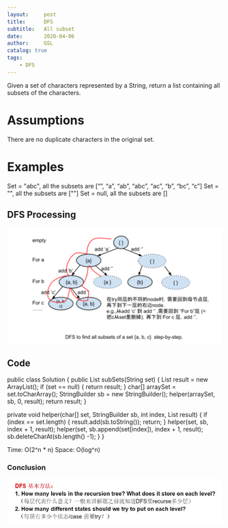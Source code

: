 ```yaml
---
layout:     post
title:      DFS
subtitle:   All subset
date:       2020-04-06
author:     GSL
catalog: true
tags:
    - DFS
---
```



Given a set of characters represented by a String, return a list containing all subsets of the characters.

# Assumptions

There are no duplicate characters in the original set.


# Examples

Set = "abc", all the subsets are [“”, “a”, “ab”, “abc”, “ac”, “b”, “bc”, “c”]
Set = "", all the subsets are [""]
Set = null, all the subsets are []

## DFS Processing
![](https://github.com/ShellyShulei/ShellyShulei.github.io/blob/master/img/DFS.PNG)

## Code
public class Solution {
  public List<String> subSets(String set) {
   List<String> result = new ArrayList<String>();
   if (set == null) {
     return result;
   }
   char[] arraySet = set.toCharArray();
   StringBuilder sb = new StringBuilder();
   helper(arraySet, sb, 0, result);
   return result;
  }

  private void helper(char[] set, StringBuilder sb, int index, List<String> result) {
    if (index == set.length) {
      result.add(sb.toString());
      return;
    }
    helper(set, sb, index + 1, result);
    helper(set, sb.append(set[index]), index + 1, result);
    sb.deleteCharAt(sb.length() -1);
  }
}
	
Time: O(2^n * n)
Space: O(log^n)

### Conclusion
![](https://github.com/ShellyShulei/ShellyShulei.github.io/blob/master/img/dfs.JPG)
